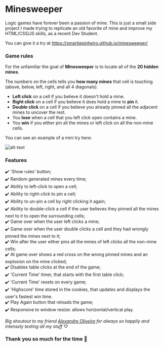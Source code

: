 # **Minesweeper**
Logic games have forever been a passion of mine. This is just a small side project I made trying to replicate an old favorite of mine and improve my HTML/CSS/JS skills, as a recent Dev Student.

You can give it a try at https://smartiepinheiro.github.io/minesweeper/

### Game rules

For the unfamiliar the goal of **Minesweeper** is to locate all of the **20 hidden mines**. 

The numbers on the cells tells you **how many mines** that cell is touching (above, below, left, right, and all 4 diagonals). 
- **Left click** on a cell if you believe it doesn't hold a mine.
- **Right click** on a cell if you believe it does hold a mine to **pin** it.
- **Double click** on a cell if you believe you already pinned all the adjacent mines to uncover the rest.  
- You **lose** when a cell that you left click open contains a mine.
- You **win** if you either pin all the mines or left click on all the non-mine cells.

You can see an example of a mini try here:  

![alt-text](https://imgur.com/EhNcmye.gif)

### Features
✔️ 'Show rules' button;  
✔️ Random generated mines every time;  
✔️ Ability to left-click to open a cell;  
✔️ Ability to right-click to pin a cell;  
✔️ Ability to un-pin a cell by right clicking it again;  
✔️ Ability to double-click a cell if the user believes they pinned all the mines next to it to open the surrounding cells;  
✔️ Game over when the user left clicks a mine;  
✔️ Game over when the user double clicks a cell and they had wrongly pinned the mines next to it;  
✔️ Win after the user either pins all the mines of left clicks all the non-mine cells;  
✔️ At game over shows a red cross on the wrong pinned mines and an explosion on the mine clicked;  
✔️ Disables table clicks at the end of the game;  
✔️ 'Current Time' timer, that starts with the first table click;  
✔️ 'Current Time' resets on every game;  
✔️ 'Highscore' time stored in the cookies, that updates and displays the user's fastest win time.  
✔️ Play Again button that reloads the game;  
✔️ Responsive to window resize: allows horizontal/vertical play.

*Big shoutout to my friend [Alexandre Oliveira](https://bitbucket.org/AlexandreOliveira96/) for always so happily and intensely testing all my stuff*  ♡ 

### Thank you so much for the time 🙋